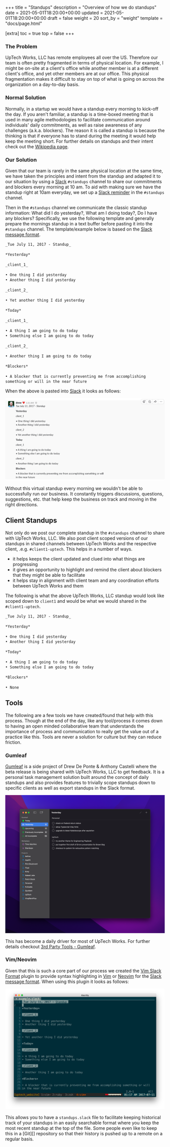 +++
title = "Standups"
description = "Overview of how we do standups"
date = 2021-05-01T18:20:00+00:00
updated = 2021-05-01T18:20:00+00:00
draft = false
weight = 20
sort_by = "weight"
template = "docs/page.html"

[extra]
toc = true
top = false
+++

### The Problem

UpTech Works, LLC has remote employees all over the US. Therefore our team is often pretty fragmented in terms of physical location. For example, I might be on-site at a client's office while another member is at a different client's office, and yet other members are at our office. This physical fragmentation makes it difficult to stay on top of what is going on across the organization on a day-to-day basis.

### Normal Solution

Normally, in a startup we would have a standup every morning to kick-off the day. If you aren't familiar, a standup is a time-boxed meeting that is used in many agile methodologies to facilitate communication around individuals' daily commitments, as well as raise awareness of any challenges (a.k.a.  blockers). The reason it is called a standup is because the thinking is that if everyone has to stand during the meeting it would help keep the meeting short. For further details on standups and their intent check out the [Wikipedia page][stand-ups].

### Our Solution

Given that our team is rarely in the same physical location at the same time, we have taken the principles and intent from the standup and adapted it to our situation by using a [Slack][] `#standups` channel to share our commitments and blockers every morning at 10 am. To aid with making sure we have the standup right at 10am everyday, we set up a [Slack reminder][] in the `#standups` channel. 

Then in the `#standups` channel we communicate the classic standup information: What did I do yesterday?, What am I doing today?, Do I have any blockers? Specifically, we use the following template and generally prepare the mornings standup in a text buffer before pasting it into the `#standups` channel. The template/example below is based on the [Slack message format][].

```
_Tue July 11, 2017 - Standup_

*Yesterday*

_client_1_

• One thing I did yesterday
• Another thing I did yesterday

_client_2_

• Yet another thing I did yesterday

*Today*

_client_1_

• A thing I am going to do today
• Something else I am going to do today

_client_2_

• Another thing I am going to do today

*Blockers*

• A blocker that is currently preventing me from accomplishing something or will in the near future
```

When the above is pasted into [Slack][] it looks as follows:

![](slack-screenshot.png)

Without this virtual standup every morning we wouldn't be able to successfully run our business. It constantly triggers discussions, questions, suggestions, etc. that help keep the business on track and moving in the right directions.

## Client Standups

Not only do we post our complete standup in the `#standups` channel to share with UpTech Works, LLC. We also post client scoped versions of our standups in shared channels between UpTech Works and the respective client, .e.g. `#client1-uptech`. This helps in a number of ways.

* it helps keeps the client updated and clued into what things are progressing
* it gives an opportunity to highlight and remind the client about blockers that they might be able to facilitate
* it helps stay in alignment with client team and any coordination efforts between UpTech Works and them

The following is what the above UpTech Works, LLC standup would look like scoped down to `client1` and would be what we would shared in the `#client1-uptech`.

```
_Tue July 11, 2017 - Standup_

*Yesterday*

• One thing I did yesterday
• Another thing I did yesterday

*Today*

• A thing I am going to do today
• Something else I am going to do today

*Blockers*

• None
```

## Tools

The following are a few tools we have created/found that help with this process. Though at the end of the day, like any tool/process it comes down to having an open minded collaborative team that understands the importance of process and communication to really get the value out of a practice like this. Tools are never a solution for culture but they can reduce friction.

### Gumleaf

[Gumleaf][] is a side project of Drew De Ponte & Anthony Castelli where the beta release is being shared with UpTech Works, LLC to get feedback. It is a personal task management solution built around the concept of daily standups and also provides features to trivially scope standups down to specific clients as well as export standups in the Slack format.

![](gumleaf-screenshot.png)

This has become a daily driver for most of UpTech Works. For further details checkout [3rd Party Tools - Gumleaf][Gumleaf].

### Vim/Neovim

Given that this is such a core part of our process we created the [Vim Slack Format][] plugin to provide syntax highlighting in [Vim][] or [Neovim][] for the [Slack message format][]. When using this plugin it looks as follows:

![](vim-slack-format-screenshot.png)

This allows you to have a `standups.slack` file to facilitate keeping historical track of your standups in an easily searchable format where you keep the most recent standup at the top of the file. Some people even like to keep this in a [Git][] repository so that their history is pushed up to a remote on a regular basis.

[stand-ups]: https://en.m.wikipedia.org/wiki/Stand-up_meeting
[Slack reminder]: https://get.slack.help/hc/en-us/articles/208423427-Set-a-reminder
[Slack]: https://slack.com
[Slack message format]: https://get.slack.help/hc/en-us/articles/202288908-Format-your-messages
[Vim]: http://www.vim.org
[Vim Slack Format]: http://github.com/uptech/vim-slack-format
[Gumleaf]: /docs/3rd-party-tools/#gumleaf
[Neovim]: https://neovim.io
